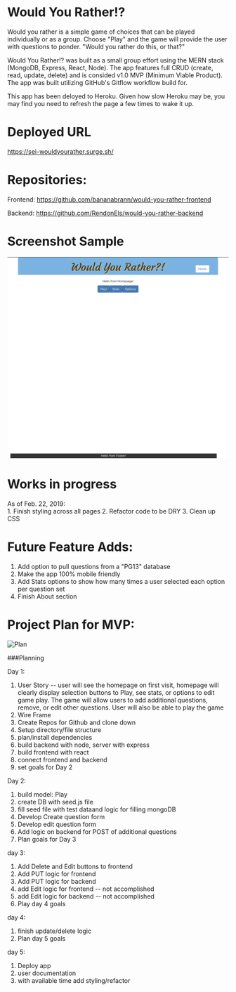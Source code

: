 # Would You Rather!?

Would you rather is a simple game of choices that can be played individually or as a group.  Choose "Play" and the game will provide the user with questions to ponder.  "Would you rather do this, or that?" 

Would You Rather!? was built as a small group effort using the MERN stack (MongoDB, Express, React, Node).  The app features full CRUD (create, read, update, delete) and is consided v1.0 MVP (Minimum Viable Product).  The app was built utilizing GitHub's Gitflow workflow build for.


This app has been deloyed to Heroku. Given how slow Heroku may be, you may find you need to refresh the page a few times to wake it up.

# Deployed URL
 https://sei-wouldyourather.surge.sh/

# Repositories:

Frontend: https://github.com/bananabrann/would-you-rather-frontend

Backend: https://github.com/RendonEls/would-you-rather-backend

 # Screenshot Sample

![Screenshot](./planning/images/screenShot.png)


# Works in progress
As of Feb. 22, 2019:  
    1. Finish styling across all pages
    2. Refactor code to be DRY
    3. Clean up CSS

# Future Feature Adds:
1. Add option to pull questions from a "PG13" database
2. Make the app 100% mobile friendly
3. Add Stats options to show how many times a user selected each option per question set
4. Finish About section 

# Project Plan for MVP:

![Plan](./planning/images/Planning-chart.png)


###Planning


  Day 1: 
  
  1. User Story
  -- user will see the homepage on first visit, homepage will clearly display selection buttons to Play, see stats, or options to edit game play.  The game will allow users to add additional questions, remove, or edit other questions.  User will also be able to play the game
  2. Wire Frame
  3. Create Repos for Github and clone down
  4. Setup directory/file structure
  5. plan/install dependencies
  6. build backend with node, server with express
  7. build frontend with react
  8. connect frontend and backend
  9. set goals for Day 2

  Day 2: 

  1. build model: Play
  2. create DB with seed.js file 
  3. fill seed file with test dataand logic for filling mongoDB
  4. Develop Create question form
  5. Develop edit question form
  6. Add logic on backend for POST of additional questions
  7. Plan goals for Day 3

  day 3:
  1. Add Delete and Edit buttons to frontend
  2. Add PUT logic for frontend
  3. Add PUT logic for backend
  4. add Edit logic for frontend -- not accomplished
  5. add Edit logic for backend -- not accomplished
  6. Play day 4 goals
  

  day 4:
  1. finish update/delete logic
  2. Plan day 5 goals

  day 5:
  1. Deploy app
  2. user documentation
  3. with available time add styling/refactor
